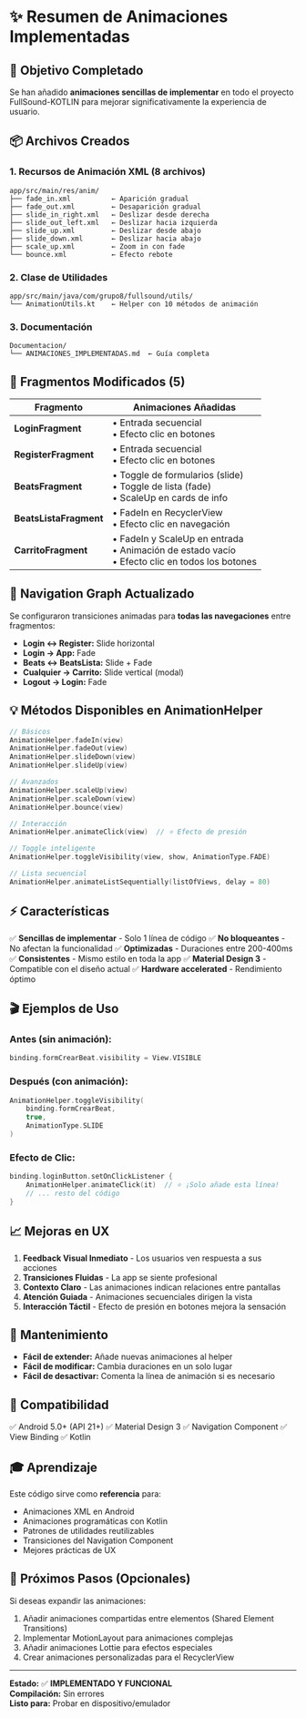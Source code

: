 # ✨ Resumen de Animaciones Implementadas

## 🎯 Objetivo Completado

Se han añadido **animaciones sencillas de implementar** en todo el proyecto FullSound-KOTLIN para mejorar significativamente la experiencia de usuario.

## 📦 Archivos Creados

### 1. Recursos de Animación XML (8 archivos)
```
app/src/main/res/anim/
├── fade_in.xml          ← Aparición gradual
├── fade_out.xml         ← Desaparición gradual
├── slide_in_right.xml   ← Deslizar desde derecha
├── slide_out_left.xml   ← Deslizar hacia izquierda
├── slide_up.xml         ← Deslizar desde abajo
├── slide_down.xml       ← Deslizar hacia abajo
├── scale_up.xml         ← Zoom in con fade
└── bounce.xml           ← Efecto rebote
```

### 2. Clase de Utilidades
```
app/src/main/java/com/grupo8/fullsound/utils/
└── AnimationUtils.kt    ← Helper con 10 métodos de animación
```

### 3. Documentación
```
Documentacion/
└── ANIMACIONES_IMPLEMENTADAS.md  ← Guía completa
```

## 🎨 Fragmentos Modificados (5)

| Fragmento | Animaciones Añadidas |
|-----------|---------------------|
| **LoginFragment** | • Entrada secuencial<br>• Efecto clic en botones |
| **RegisterFragment** | • Entrada secuencial<br>• Efecto clic en botones |
| **BeatsFragment** | • Toggle de formularios (slide)<br>• Toggle de lista (fade)<br>• ScaleUp en cards de info |
| **BeatsListaFragment** | • FadeIn en RecyclerView<br>• Efecto clic en navegación |
| **CarritoFragment** | • FadeIn y ScaleUp en entrada<br>• Animación de estado vacío<br>• Efecto clic en todos los botones |

## 🔄 Navigation Graph Actualizado

Se configuraron transiciones animadas para **todas las navegaciones** entre fragmentos:

- **Login ↔ Register:** Slide horizontal
- **Login → App:** Fade
- **Beats ↔ BeatsLista:** Slide + Fade
- **Cualquier → Carrito:** Slide vertical (modal)
- **Logout → Login:** Fade

## 💡 Métodos Disponibles en AnimationHelper

```kotlin
// Básicos
AnimationHelper.fadeIn(view)
AnimationHelper.fadeOut(view)
AnimationHelper.slideDown(view)
AnimationHelper.slideUp(view)

// Avanzados
AnimationHelper.scaleUp(view)
AnimationHelper.scaleDown(view)
AnimationHelper.bounce(view)

// Interacción
AnimationHelper.animateClick(view)  // ⭐ Efecto de presión

// Toggle inteligente
AnimationHelper.toggleVisibility(view, show, AnimationType.FADE)

// Lista secuencial
AnimationHelper.animateListSequentially(listOfViews, delay = 80)
```

## ⚡ Características

✅ **Sencillas de implementar** - Solo 1 línea de código
✅ **No bloqueantes** - No afectan la funcionalidad
✅ **Optimizadas** - Duraciones entre 200-400ms
✅ **Consistentes** - Mismo estilo en toda la app
✅ **Material Design 3** - Compatible con el diseño actual
✅ **Hardware accelerated** - Rendimiento óptimo

## 🎬 Ejemplos de Uso

### Antes (sin animación):
```kotlin
binding.formCrearBeat.visibility = View.VISIBLE
```

### Después (con animación):
```kotlin
AnimationHelper.toggleVisibility(
    binding.formCrearBeat, 
    true, 
    AnimationType.SLIDE
)
```

### Efecto de Clic:
```kotlin
binding.loginButton.setOnClickListener {
    AnimationHelper.animateClick(it)  // ⭐ ¡Solo añade esta línea!
    // ... resto del código
}
```

## 📈 Mejoras en UX

1. **Feedback Visual Inmediato** - Los usuarios ven respuesta a sus acciones
2. **Transiciones Fluidas** - La app se siente profesional
3. **Contexto Claro** - Las animaciones indican relaciones entre pantallas
4. **Atención Guiada** - Animaciones secuenciales dirigen la vista
5. **Interacción Táctil** - Efecto de presión en botones mejora la sensación

## 🔧 Mantenimiento

- **Fácil de extender:** Añade nuevas animaciones al helper
- **Fácil de modificar:** Cambia duraciones en un solo lugar
- **Fácil de desactivar:** Comenta la línea de animación si es necesario

## 📱 Compatibilidad

✅ Android 5.0+ (API 21+)
✅ Material Design 3
✅ Navigation Component
✅ View Binding
✅ Kotlin

## 🎓 Aprendizaje

Este código sirve como **referencia** para:
- Animaciones XML en Android
- Animaciones programáticas con Kotlin
- Patrones de utilidades reutilizables
- Transiciones del Navigation Component
- Mejores prácticas de UX

## 🚀 Próximos Pasos (Opcionales)

Si deseas expandir las animaciones:
1. Añadir animaciones compartidas entre elementos (Shared Element Transitions)
2. Implementar MotionLayout para animaciones complejas
3. Añadir animaciones Lottie para efectos especiales
4. Crear animaciones personalizadas para el RecyclerView

---

**Estado:** ✅ **IMPLEMENTADO Y FUNCIONAL**  
**Compilación:** Sin errores  
**Listo para:** Probar en dispositivo/emulador


